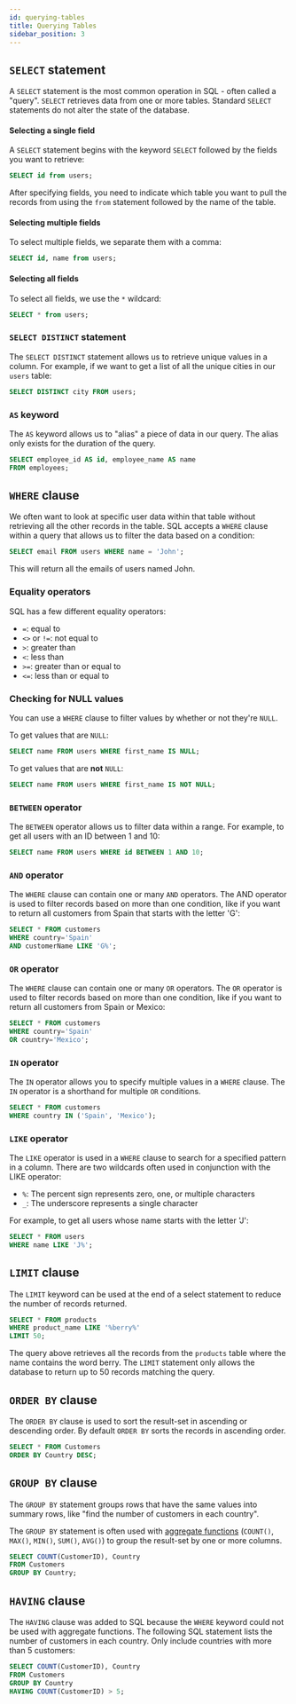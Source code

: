```yaml
---
id: querying-tables
title: Querying Tables
sidebar_position: 3
---
```


## `SELECT` statement

A `SELECT` statement is the most common operation in SQL - often called a "query". `SELECT` retrieves data from one or more tables. Standard `SELECT` statements do not alter the state of the database.

#### Selecting a single field

A `SELECT` statement begins with the keyword `SELECT` followed by the fields you want to retrieve:

```sql
SELECT id from users;
```

After specifying fields, you need to indicate which table you want to pull the records from using the `from` statement followed by the name of the table.

#### Selecting multiple fields

To select multiple fields, we separate them with a comma:

```sql
SELECT id, name from users;
```

#### Selecting all fields

To select all fields, we use the `*` wildcard:

```sql
SELECT * from users;
```

### `SELECT DISTINCT` statement

The `SELECT DISTINCT` statement allows us to retrieve unique values in a column. For example, if we want to get a list of all the unique cities in our `users` table:

```sql
SELECT DISTINCT city FROM users;
```

### `AS` keyword

The `AS` keyword allows us to "alias" a piece of data in our query. The alias only exists for the duration of the query.

```sql
SELECT employee_id AS id, employee_name AS name
FROM employees;
```

## `WHERE` clause

We often want to look at specific user data within that table without retrieving all the other records in the table. SQL accepts a `WHERE` clause within a query that allows us to filter the data based on a condition:

```sql
SELECT email FROM users WHERE name = 'John';
```

This will return all the emails of users named John.

### Equality operators

SQL has a few different equality operators:

- `=`: equal to
- `<>` or `!=`: not equal to
- `>`: greater than
- `<`: less than
- `>=`: greater than or equal to
- `<=`: less than or equal to

### Checking for NULL values

You can use a `WHERE` clause to filter values by whether or not they're `NULL`.

To get values that are `NULL`:

```sql
SELECT name FROM users WHERE first_name IS NULL;
```

To get values that are **not** `NULL`:

```sql
SELECT name FROM users WHERE first_name IS NOT NULL;
```

### `BETWEEN` operator

The `BETWEEN` operator allows us to filter data within a range. For example, to get all users with an ID between 1 and 10:

```sql
SELECT name FROM users WHERE id BETWEEN 1 AND 10;
```

### `AND` operator

The `WHERE` clause can contain one or many `AND` operators. The AND operator is used to filter records based on more than one condition, like if you want to return all customers from Spain that starts with the letter 'G':

```sql
SELECT * FROM customers
WHERE country='Spain'
AND customerName LIKE 'G%';
```

### `OR` operator

The `WHERE` clause can contain one or many `OR` operators. The `OR` operator is used to filter records based on more than one condition, like if you want to return all customers from Spain or Mexico:

```sql
SELECT * FROM customers
WHERE country='Spain'
OR country='Mexico';
```

### `IN` operator

The `IN` operator allows you to specify multiple values in a `WHERE` clause. The `IN` operator is a shorthand for multiple `OR` conditions.

```sql
SELECT * FROM customers
WHERE country IN ('Spain', 'Mexico');
```

### `LIKE` operator

The `LIKE` operator is used in a `WHERE` clause to search for a specified pattern in a column. There are two wildcards often used in conjunction with the LIKE operator:

- `%`: The percent sign represents zero, one, or multiple characters
- `_`: The underscore represents a single character

For example, to get all users whose name starts with the letter 'J':

```sql
SELECT * FROM users
WHERE name LIKE 'J%';
```

## `LIMIT` clause

The `LIMIT` keyword can be used at the end of a select statement to reduce the number of records returned.

```sql
SELECT * FROM products
WHERE product_name LIKE '%berry%'
LIMIT 50;
```

The query above retrieves all the records from the `products` table where the name contains the word berry. The `LIMIT` statement only allows the database to return up to 50 records matching the query.

## `ORDER BY` clause

The `ORDER BY` clause is used to sort the result-set in ascending or descending order. By default `ORDER BY` sorts the records in ascending order.

```sql
SELECT * FROM Customers
ORDER BY Country DESC;
```

## `GROUP BY` clause

The `GROUP BY` statement groups rows that have the same values into summary rows, like "find the number of customers in each country".

The `GROUP BY` statement is often used with [aggregate functions](./functions#aggregate-functions) (`COUNT()`, `MAX()`, `MIN()`, `SUM()`, `AVG()`) to group the result-set by one or more columns.

```sql
SELECT COUNT(CustomerID), Country
FROM Customers
GROUP BY Country;
```

## `HAVING` clause

The `HAVING` clause was added to SQL because the `WHERE` keyword could not be used with aggregate functions.
The following SQL statement lists the number of customers in each country. Only include countries with more than 5 customers:

```sql
SELECT COUNT(CustomerID), Country
FROM Customers
GROUP BY Country
HAVING COUNT(CustomerID) > 5;
```
